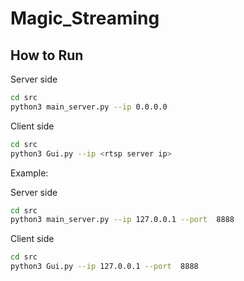# Magic_Streaming

## How to Run

Server side

```bash
cd src
python3 main_server.py --ip 0.0.0.0
```

Client side

```bash
cd src
python3 Gui.py --ip <rtsp server ip>
```

Example:

Server side

```bash
cd src
python3 main_server.py --ip 127.0.0.1 --port  8888
```

Client side

```bash
cd src
python3 Gui.py --ip 127.0.0.1 --port  8888
```
